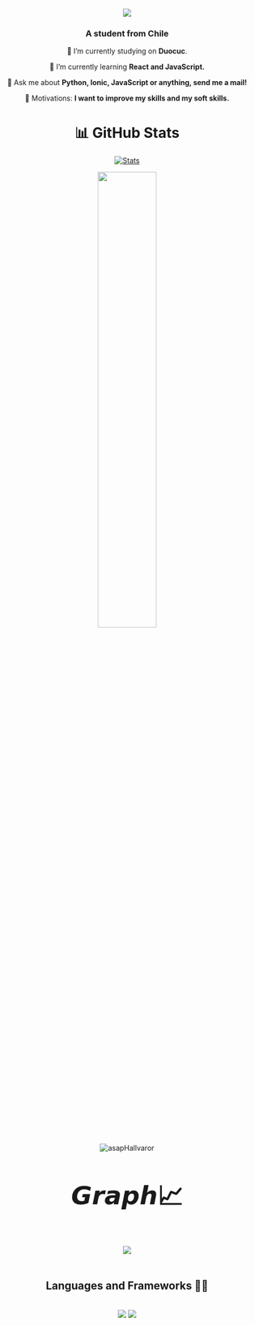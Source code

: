 
<h1 align="center">
    <img src="https://github.com/asapHallvaror/asapHallvaror/assets/128053015/055fc334-05f9-4297-be46-d53d595bfcda"/>
</h1>



<h3 align="center">A student from Chile</h3>

<div align="center">
 
 🔭 I’m currently studying on **Duocuc**.
 
 🧠 I’m currently learning **React and JavaScript.**

💬 Ask me about **Python, Ionic, JavaScript or anything, send me a mail!**

🎯 Motivations: **I want to improve my skills and my soft skills.**

</div>

<div align="center">

# 📊 GitHub Stats

[![Stats](https://github-stats-alpha.vercel.app/api/?username=asapHallvaror&cc=fff&tc=DF7431&ic=DF7431 "Stats")](https://github.com/yashu1wwww "Stats")
</br> 
<p align="center">  
<img width="48%" src="https://github-readme-streak-stats.herokuapp.com/?user=asapHallvaror&theme=vue" />
</p>
</br> 
   
<p><img align="center" src="https://github-readme-stats.vercel.app/api/top-langs?username=asapHallvaror&show_icons=true&locale=en&layout=compact" alt="asapHallvaror" /></p>

</div>


<h3 align="center" style='margin: 32px 4px 8px; font-size: 50px;'>
  
𝙂𝙧𝙖𝙥𝙝📈
  
<p align="center">
  <img src="https://github-profile-summary-cards.vercel.app/api/cards/profile-details?username=asapHallvaror&theme=vue"/>
</p>
    







<h2 align="center">Languages and Frameworks 👨‍💻</h2>
<br/>
<div align="center">
    <img src="https://skillicons.dev/icons?i=react,bootstrap,html,css,vscode,github,git" />
    <img src="https://skillicons.dev/icons?i=nodejs,python,javascript,typescript,firebase,java,mysql" /><br>
</div>

